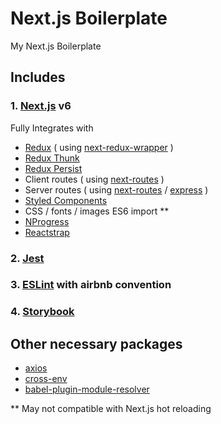 # Next.js Boilerplate

My Next.js Boilerplate

## Includes

### 1. [Next.js](https://github.com/zeit/next.js) v6

Fully Integrates with

* [Redux](https://github.com/reactjs/redux) ( using [next-redux-wrapper](https://github.com/kirill-konshin/next-redux-wrapper) )
* [Redux Thunk](https://github.com/gaearon/redux-thunk)
* [Redux Persist](https://github.com/rt2zz/redux-persist)
* Client routes ( using [next-routes](https://github.com/fridays/next-routes) )
* Server routes ( using [next-routes](https://github.com/fridays/next-routes) / [express](https://github.com/expressjs/express) )
* [Styled Components](https://github.com/styled-components/styled-components)
* CSS / fonts / images ES6 import \*\*
* [NProgress](https://github.com/rstacruz/nprogress)
* [Reactstrap](https://github.com/reactstrap/reactstrap)

### 2. [Jest](https://facebook.github.io/jest/)

### 3. [ESLint](https://github.com/eslint/eslint) with airbnb convention

### 4. [Storybook](https://github.com/storybooks/storybook)

## Other necessary packages

* [axios](https://github.com/axios/axios)
* [cross-env](https://github.com/kentcdodds/cross-env)
* [babel-plugin-module-resolver](https://github.com/tleunen/babel-plugin-module-resolver)

\*\* May not compatible with Next.js hot reloading
